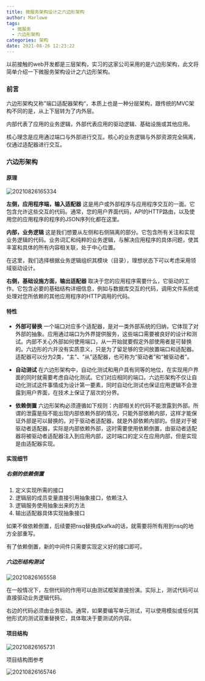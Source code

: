 ```yaml
---
title: 微服务架构设计之六边形架构
author: Marlowe
tags:
  - 微服务
  - 六边形架构
categories: 架构
date: 2021-08-26 12:23:22
---
```


以前接触的web开发都是三层架构，实习的这家公司采用的是六边形架构，此文将简单介绍一下微服务架构设计之六边形架构。

<!--more-->

### 前言

六边形架构又称”端口适配器架构“，本质上也是一种分层架构，跟传统的MVC架构不同的是，从上下层转为了内外层。

内部代表了应用的业务逻辑，外部代表应用的驱动逻辑、基础设施或其他应用。

核心理念是应用通过端口与外部进行交互。核心的业务逻辑与外部资源完全隔离，仅通过适配器进行交互。

### 六边形架构

#### 原理

![20210826165334](https://aishu-marlowe.oss-cn-beijing.aliyuncs.com/20210826165334.png)

**左侧，应用程序端，输入适配器**
这是用户或外部程序与应用程序交互的一面。它包含允许这些交互的代码。通常，您的用户界面代码，API的HTTP路由，以及使用您的应用程序的程序的JSON序列化都在这里。

**内部，业务逻辑**
这是我们想要从左侧和右侧隔离的部分。它包含所有关注和实现业务逻辑的代码。业务词汇和纯粹的业务逻辑，与解决应用程序的具体问题，使其丰富和具体的所有内容相关联，处于中心位置。

在这里，我们选择根据业务逻辑组织其模块（目录），理想状态下可以考虑采用领域驱动设计。

**右侧，基础设施方面，输出适配器**
取决于您的应用程序需要什么，它驱动的工作。它包含必要的基础结构详细信息，例如与数据库交互的代码，调用文件系统或处理对您所依赖的其他应用程序的HTTP调用的代码。

#### 特性

* **外部可替换**
一个端口对应多个适配器，是对一类外部系统的归纳，它体现了对外部的抽象。应用通过端口为外界提供服务，这些端口需要被良好的设计和测试。内部不关心外部如何使用端口，从一开始就要假定外部使用者是可替换的。六边形的六并没有实质意义，只是为了留足够的空间放置端口和适配器。适配器可以分为2类，“主”、“从”适配器，也可称为“驱动者”和“被驱动者”。

* **自动测试**
在六边形架构中，自动化测试和用户具有同等的地位，在实现用户界面的同时就需要考虑自动化测试。它们对应相同的端口。六边形架构不仅让自动化测试这件事情成为设计第一要素，同时自动化测试也保证应用逻辑不会泄露到用户界面，在技术上保证了层次的分界。

* **依赖倒置**
六边形架构必须遵循如下规则：内部相关的代码不能泄露到外部。所谓的泄露是指不能出现内部依赖外部的情况，只能外部依赖内部，这样才能保证外部是可以替换的。对于驱动者适配器，就是外部依赖内部的。但是对于被驱动者适配器，实际是内部依赖外部，这时需要使用依赖倒置，由驱动者适配器将被驱动者适配器注入到应用内部，这时端口的定义在应用内部，但是实现是由适配器实现。

#### 实现细节

##### 右侧的依赖倒置

1. 定义实现所需的接口
2. 逻辑层的成员变量直接引用抽象接口，依赖注入
3. 逻辑服务使用抽象出来的方法
4. 输出适配器具体实现抽象接口

如果不做依赖倒置，后续要把nsq替换成kafka的话，就需要将所有用到nsq的地方全部重写。

有了依赖倒置，新的中间件只需要实现定义好的接口即可。

##### 六边形结构测试

![20210826165558](https://aishu-marlowe.oss-cn-beijing.aliyuncs.com/20210826165558.png)

在一般情况下，左侧代码的作用可以由测试框架直接扮演。实际上，测试代码可以直接驱动业务逻辑代码。

右边的代码必须由业务驱动。通常，如果要编写单元测试，可以使用模拟或任何其他形式的测试双重替换它，具体取决于要测试的内容。

#### 项目结构

![20210826165731](https://aishu-marlowe.oss-cn-beijing.aliyuncs.com/20210826165731.png)

项目结构图参考

![20210826165746](https://aishu-marlowe.oss-cn-beijing.aliyuncs.com/20210826165746.png)

